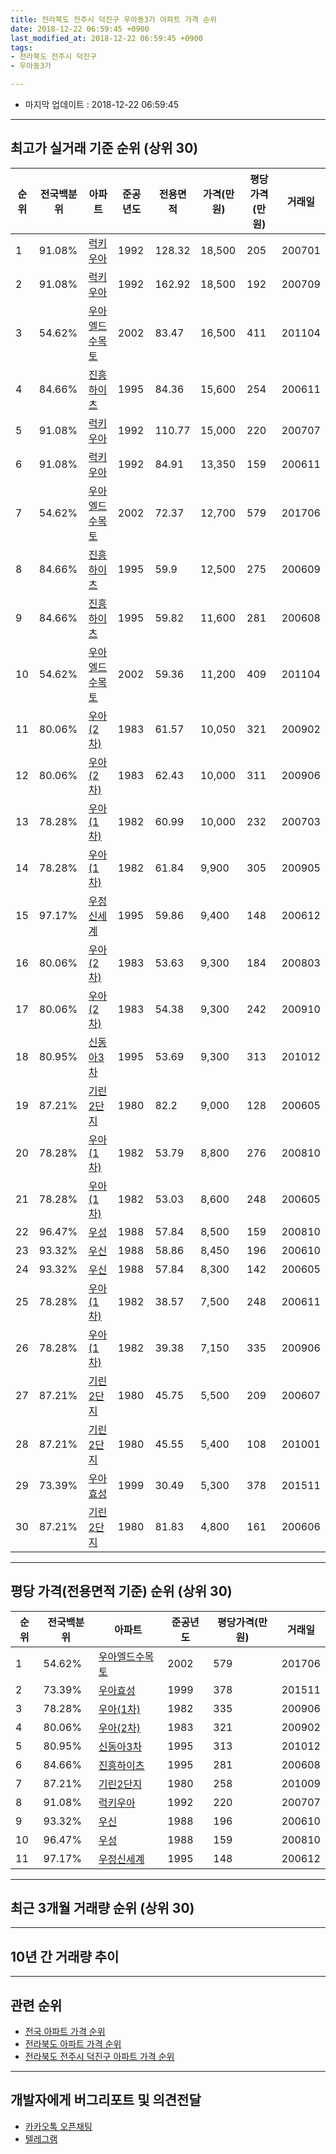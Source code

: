 ```yaml
---
title: 전라북도 전주시 덕진구 우아동3가 아파트 가격 순위
date: 2018-12-22 06:59:45 +0900
last_modified_at: 2018-12-22 06:59:45 +0900
tags:
- 전라북도 전주시 덕진구
- 우아동3가

---
```


* 마지막 업데이트 : 2018-12-22 06:59:45

---

## 최고가 실거래 기준 순위 (상위 30)


|순위|전국백분위|아파트|준공년도|전용면적|가격(만원)|평당가격(만원)|거래일|
|---|---|---|---|---|---|---|---|
|1|91.08%|[럭키우아](https://search.naver.com/search.naver?query=%EC%A0%84%EB%9D%BC%EB%B6%81%EB%8F%84+%EC%A0%84%EC%A3%BC%EC%8B%9C+%EB%8D%95%EC%A7%84%EA%B5%AC+%EC%9A%B0%EC%95%84%EB%8F%993%EA%B0%80+%EB%9F%AD%ED%82%A4%EC%9A%B0%EC%95%84)|1992|128.32|18,500|205|200701|
|2|91.08%|[럭키우아](https://search.naver.com/search.naver?query=%EC%A0%84%EB%9D%BC%EB%B6%81%EB%8F%84+%EC%A0%84%EC%A3%BC%EC%8B%9C+%EB%8D%95%EC%A7%84%EA%B5%AC+%EC%9A%B0%EC%95%84%EB%8F%993%EA%B0%80+%EB%9F%AD%ED%82%A4%EC%9A%B0%EC%95%84)|1992|162.92|18,500|192|200709|
|3|54.62%|[우아엘드수목토](https://search.naver.com/search.naver?query=%EC%A0%84%EB%9D%BC%EB%B6%81%EB%8F%84+%EC%A0%84%EC%A3%BC%EC%8B%9C+%EB%8D%95%EC%A7%84%EA%B5%AC+%EC%9A%B0%EC%95%84%EB%8F%993%EA%B0%80+%EC%9A%B0%EC%95%84%EC%97%98%EB%93%9C%EC%88%98%EB%AA%A9%ED%86%A0)|2002|83.47|16,500|411|201104|
|4|84.66%|[진흥하이츠](https://search.naver.com/search.naver?query=%EC%A0%84%EB%9D%BC%EB%B6%81%EB%8F%84+%EC%A0%84%EC%A3%BC%EC%8B%9C+%EB%8D%95%EC%A7%84%EA%B5%AC+%EC%9A%B0%EC%95%84%EB%8F%993%EA%B0%80+%EC%A7%84%ED%9D%A5%ED%95%98%EC%9D%B4%EC%B8%A0)|1995|84.36|15,600|254|200611|
|5|91.08%|[럭키우아](https://search.naver.com/search.naver?query=%EC%A0%84%EB%9D%BC%EB%B6%81%EB%8F%84+%EC%A0%84%EC%A3%BC%EC%8B%9C+%EB%8D%95%EC%A7%84%EA%B5%AC+%EC%9A%B0%EC%95%84%EB%8F%993%EA%B0%80+%EB%9F%AD%ED%82%A4%EC%9A%B0%EC%95%84)|1992|110.77|15,000|220|200707|
|6|91.08%|[럭키우아](https://search.naver.com/search.naver?query=%EC%A0%84%EB%9D%BC%EB%B6%81%EB%8F%84+%EC%A0%84%EC%A3%BC%EC%8B%9C+%EB%8D%95%EC%A7%84%EA%B5%AC+%EC%9A%B0%EC%95%84%EB%8F%993%EA%B0%80+%EB%9F%AD%ED%82%A4%EC%9A%B0%EC%95%84)|1992|84.91|13,350|159|200611|
|7|54.62%|[우아엘드수목토](https://search.naver.com/search.naver?query=%EC%A0%84%EB%9D%BC%EB%B6%81%EB%8F%84+%EC%A0%84%EC%A3%BC%EC%8B%9C+%EB%8D%95%EC%A7%84%EA%B5%AC+%EC%9A%B0%EC%95%84%EB%8F%993%EA%B0%80+%EC%9A%B0%EC%95%84%EC%97%98%EB%93%9C%EC%88%98%EB%AA%A9%ED%86%A0)|2002|72.37|12,700|579|201706|
|8|84.66%|[진흥하이츠](https://search.naver.com/search.naver?query=%EC%A0%84%EB%9D%BC%EB%B6%81%EB%8F%84+%EC%A0%84%EC%A3%BC%EC%8B%9C+%EB%8D%95%EC%A7%84%EA%B5%AC+%EC%9A%B0%EC%95%84%EB%8F%993%EA%B0%80+%EC%A7%84%ED%9D%A5%ED%95%98%EC%9D%B4%EC%B8%A0)|1995|59.9|12,500|275|200609|
|9|84.66%|[진흥하이츠](https://search.naver.com/search.naver?query=%EC%A0%84%EB%9D%BC%EB%B6%81%EB%8F%84+%EC%A0%84%EC%A3%BC%EC%8B%9C+%EB%8D%95%EC%A7%84%EA%B5%AC+%EC%9A%B0%EC%95%84%EB%8F%993%EA%B0%80+%EC%A7%84%ED%9D%A5%ED%95%98%EC%9D%B4%EC%B8%A0)|1995|59.82|11,600|281|200608|
|10|54.62%|[우아엘드수목토](https://search.naver.com/search.naver?query=%EC%A0%84%EB%9D%BC%EB%B6%81%EB%8F%84+%EC%A0%84%EC%A3%BC%EC%8B%9C+%EB%8D%95%EC%A7%84%EA%B5%AC+%EC%9A%B0%EC%95%84%EB%8F%993%EA%B0%80+%EC%9A%B0%EC%95%84%EC%97%98%EB%93%9C%EC%88%98%EB%AA%A9%ED%86%A0)|2002|59.36|11,200|409|201104|
|11|80.06%|[우아(2차)](https://search.naver.com/search.naver?query=%EC%A0%84%EB%9D%BC%EB%B6%81%EB%8F%84+%EC%A0%84%EC%A3%BC%EC%8B%9C+%EB%8D%95%EC%A7%84%EA%B5%AC+%EC%9A%B0%EC%95%84%EB%8F%993%EA%B0%80+%EC%9A%B0%EC%95%84%282%EC%B0%A8%29)|1983|61.57|10,050|321|200902|
|12|80.06%|[우아(2차)](https://search.naver.com/search.naver?query=%EC%A0%84%EB%9D%BC%EB%B6%81%EB%8F%84+%EC%A0%84%EC%A3%BC%EC%8B%9C+%EB%8D%95%EC%A7%84%EA%B5%AC+%EC%9A%B0%EC%95%84%EB%8F%993%EA%B0%80+%EC%9A%B0%EC%95%84%282%EC%B0%A8%29)|1983|62.43|10,000|311|200906|
|13|78.28%|[우아(1차)](https://search.naver.com/search.naver?query=%EC%A0%84%EB%9D%BC%EB%B6%81%EB%8F%84+%EC%A0%84%EC%A3%BC%EC%8B%9C+%EB%8D%95%EC%A7%84%EA%B5%AC+%EC%9A%B0%EC%95%84%EB%8F%993%EA%B0%80+%EC%9A%B0%EC%95%84%281%EC%B0%A8%29)|1982|60.99|10,000|232|200703|
|14|78.28%|[우아(1차)](https://search.naver.com/search.naver?query=%EC%A0%84%EB%9D%BC%EB%B6%81%EB%8F%84+%EC%A0%84%EC%A3%BC%EC%8B%9C+%EB%8D%95%EC%A7%84%EA%B5%AC+%EC%9A%B0%EC%95%84%EB%8F%993%EA%B0%80+%EC%9A%B0%EC%95%84%281%EC%B0%A8%29)|1982|61.84|9,900|305|200905|
|15|97.17%|[우정신세계](https://search.naver.com/search.naver?query=%EC%A0%84%EB%9D%BC%EB%B6%81%EB%8F%84+%EC%A0%84%EC%A3%BC%EC%8B%9C+%EB%8D%95%EC%A7%84%EA%B5%AC+%EC%9A%B0%EC%95%84%EB%8F%993%EA%B0%80+%EC%9A%B0%EC%A0%95%EC%8B%A0%EC%84%B8%EA%B3%84)|1995|59.86|9,400|148|200612|
|16|80.06%|[우아(2차)](https://search.naver.com/search.naver?query=%EC%A0%84%EB%9D%BC%EB%B6%81%EB%8F%84+%EC%A0%84%EC%A3%BC%EC%8B%9C+%EB%8D%95%EC%A7%84%EA%B5%AC+%EC%9A%B0%EC%95%84%EB%8F%993%EA%B0%80+%EC%9A%B0%EC%95%84%282%EC%B0%A8%29)|1983|53.63|9,300|184|200803|
|17|80.06%|[우아(2차)](https://search.naver.com/search.naver?query=%EC%A0%84%EB%9D%BC%EB%B6%81%EB%8F%84+%EC%A0%84%EC%A3%BC%EC%8B%9C+%EB%8D%95%EC%A7%84%EA%B5%AC+%EC%9A%B0%EC%95%84%EB%8F%993%EA%B0%80+%EC%9A%B0%EC%95%84%282%EC%B0%A8%29)|1983|54.38|9,300|242|200910|
|18|80.95%|[신동아3차](https://search.naver.com/search.naver?query=%EC%A0%84%EB%9D%BC%EB%B6%81%EB%8F%84+%EC%A0%84%EC%A3%BC%EC%8B%9C+%EB%8D%95%EC%A7%84%EA%B5%AC+%EC%9A%B0%EC%95%84%EB%8F%993%EA%B0%80+%EC%8B%A0%EB%8F%99%EC%95%843%EC%B0%A8)|1995|53.69|9,300|313|201012|
|19|87.21%|[기린2단지](https://search.naver.com/search.naver?query=%EC%A0%84%EB%9D%BC%EB%B6%81%EB%8F%84+%EC%A0%84%EC%A3%BC%EC%8B%9C+%EB%8D%95%EC%A7%84%EA%B5%AC+%EC%9A%B0%EC%95%84%EB%8F%993%EA%B0%80+%EA%B8%B0%EB%A6%B02%EB%8B%A8%EC%A7%80)|1980|82.2|9,000|128|200605|
|20|78.28%|[우아(1차)](https://search.naver.com/search.naver?query=%EC%A0%84%EB%9D%BC%EB%B6%81%EB%8F%84+%EC%A0%84%EC%A3%BC%EC%8B%9C+%EB%8D%95%EC%A7%84%EA%B5%AC+%EC%9A%B0%EC%95%84%EB%8F%993%EA%B0%80+%EC%9A%B0%EC%95%84%281%EC%B0%A8%29)|1982|53.79|8,800|276|200810|
|21|78.28%|[우아(1차)](https://search.naver.com/search.naver?query=%EC%A0%84%EB%9D%BC%EB%B6%81%EB%8F%84+%EC%A0%84%EC%A3%BC%EC%8B%9C+%EB%8D%95%EC%A7%84%EA%B5%AC+%EC%9A%B0%EC%95%84%EB%8F%993%EA%B0%80+%EC%9A%B0%EC%95%84%281%EC%B0%A8%29)|1982|53.03|8,600|248|200605|
|22|96.47%|[우성](https://search.naver.com/search.naver?query=%EC%A0%84%EB%9D%BC%EB%B6%81%EB%8F%84+%EC%A0%84%EC%A3%BC%EC%8B%9C+%EB%8D%95%EC%A7%84%EA%B5%AC+%EC%9A%B0%EC%95%84%EB%8F%993%EA%B0%80+%EC%9A%B0%EC%84%B1)|1988|57.84|8,500|159|200810|
|23|93.32%|[우신](https://search.naver.com/search.naver?query=%EC%A0%84%EB%9D%BC%EB%B6%81%EB%8F%84+%EC%A0%84%EC%A3%BC%EC%8B%9C+%EB%8D%95%EC%A7%84%EA%B5%AC+%EC%9A%B0%EC%95%84%EB%8F%993%EA%B0%80+%EC%9A%B0%EC%8B%A0)|1988|58.86|8,450|196|200610|
|24|93.32%|[우신](https://search.naver.com/search.naver?query=%EC%A0%84%EB%9D%BC%EB%B6%81%EB%8F%84+%EC%A0%84%EC%A3%BC%EC%8B%9C+%EB%8D%95%EC%A7%84%EA%B5%AC+%EC%9A%B0%EC%95%84%EB%8F%993%EA%B0%80+%EC%9A%B0%EC%8B%A0)|1988|57.84|8,300|142|200605|
|25|78.28%|[우아(1차)](https://search.naver.com/search.naver?query=%EC%A0%84%EB%9D%BC%EB%B6%81%EB%8F%84+%EC%A0%84%EC%A3%BC%EC%8B%9C+%EB%8D%95%EC%A7%84%EA%B5%AC+%EC%9A%B0%EC%95%84%EB%8F%993%EA%B0%80+%EC%9A%B0%EC%95%84%281%EC%B0%A8%29)|1982|38.57|7,500|248|200611|
|26|78.28%|[우아(1차)](https://search.naver.com/search.naver?query=%EC%A0%84%EB%9D%BC%EB%B6%81%EB%8F%84+%EC%A0%84%EC%A3%BC%EC%8B%9C+%EB%8D%95%EC%A7%84%EA%B5%AC+%EC%9A%B0%EC%95%84%EB%8F%993%EA%B0%80+%EC%9A%B0%EC%95%84%281%EC%B0%A8%29)|1982|39.38|7,150|335|200906|
|27|87.21%|[기린2단지](https://search.naver.com/search.naver?query=%EC%A0%84%EB%9D%BC%EB%B6%81%EB%8F%84+%EC%A0%84%EC%A3%BC%EC%8B%9C+%EB%8D%95%EC%A7%84%EA%B5%AC+%EC%9A%B0%EC%95%84%EB%8F%993%EA%B0%80+%EA%B8%B0%EB%A6%B02%EB%8B%A8%EC%A7%80)|1980|45.75|5,500|209|200607|
|28|87.21%|[기린2단지](https://search.naver.com/search.naver?query=%EC%A0%84%EB%9D%BC%EB%B6%81%EB%8F%84+%EC%A0%84%EC%A3%BC%EC%8B%9C+%EB%8D%95%EC%A7%84%EA%B5%AC+%EC%9A%B0%EC%95%84%EB%8F%993%EA%B0%80+%EA%B8%B0%EB%A6%B02%EB%8B%A8%EC%A7%80)|1980|45.55|5,400|108|201001|
|29|73.39%|[우아효성](https://search.naver.com/search.naver?query=%EC%A0%84%EB%9D%BC%EB%B6%81%EB%8F%84+%EC%A0%84%EC%A3%BC%EC%8B%9C+%EB%8D%95%EC%A7%84%EA%B5%AC+%EC%9A%B0%EC%95%84%EB%8F%993%EA%B0%80+%EC%9A%B0%EC%95%84%ED%9A%A8%EC%84%B1)|1999|30.49|5,300|378|201511|
|30|87.21%|[기린2단지](https://search.naver.com/search.naver?query=%EC%A0%84%EB%9D%BC%EB%B6%81%EB%8F%84+%EC%A0%84%EC%A3%BC%EC%8B%9C+%EB%8D%95%EC%A7%84%EA%B5%AC+%EC%9A%B0%EC%95%84%EB%8F%993%EA%B0%80+%EA%B8%B0%EB%A6%B02%EB%8B%A8%EC%A7%80)|1980|81.83|4,800|161|200606|


---

## 평당 가격(전용면적 기준) 순위 (상위 30)


|순위|전국백분위|아파트|준공년도|평당가격(만원)|거래일|
|---|---|---|---|---|---|
|1|54.62%|[우아엘드수목토](https://search.naver.com/search.naver?query=%EC%A0%84%EB%9D%BC%EB%B6%81%EB%8F%84+%EC%A0%84%EC%A3%BC%EC%8B%9C+%EB%8D%95%EC%A7%84%EA%B5%AC+%EC%9A%B0%EC%95%84%EB%8F%993%EA%B0%80+%EC%9A%B0%EC%95%84%EC%97%98%EB%93%9C%EC%88%98%EB%AA%A9%ED%86%A0)|2002|579|201706|
|2|73.39%|[우아효성](https://search.naver.com/search.naver?query=%EC%A0%84%EB%9D%BC%EB%B6%81%EB%8F%84+%EC%A0%84%EC%A3%BC%EC%8B%9C+%EB%8D%95%EC%A7%84%EA%B5%AC+%EC%9A%B0%EC%95%84%EB%8F%993%EA%B0%80+%EC%9A%B0%EC%95%84%ED%9A%A8%EC%84%B1)|1999|378|201511|
|3|78.28%|[우아(1차)](https://search.naver.com/search.naver?query=%EC%A0%84%EB%9D%BC%EB%B6%81%EB%8F%84+%EC%A0%84%EC%A3%BC%EC%8B%9C+%EB%8D%95%EC%A7%84%EA%B5%AC+%EC%9A%B0%EC%95%84%EB%8F%993%EA%B0%80+%EC%9A%B0%EC%95%84%281%EC%B0%A8%29)|1982|335|200906|
|4|80.06%|[우아(2차)](https://search.naver.com/search.naver?query=%EC%A0%84%EB%9D%BC%EB%B6%81%EB%8F%84+%EC%A0%84%EC%A3%BC%EC%8B%9C+%EB%8D%95%EC%A7%84%EA%B5%AC+%EC%9A%B0%EC%95%84%EB%8F%993%EA%B0%80+%EC%9A%B0%EC%95%84%282%EC%B0%A8%29)|1983|321|200902|
|5|80.95%|[신동아3차](https://search.naver.com/search.naver?query=%EC%A0%84%EB%9D%BC%EB%B6%81%EB%8F%84+%EC%A0%84%EC%A3%BC%EC%8B%9C+%EB%8D%95%EC%A7%84%EA%B5%AC+%EC%9A%B0%EC%95%84%EB%8F%993%EA%B0%80+%EC%8B%A0%EB%8F%99%EC%95%843%EC%B0%A8)|1995|313|201012|
|6|84.66%|[진흥하이츠](https://search.naver.com/search.naver?query=%EC%A0%84%EB%9D%BC%EB%B6%81%EB%8F%84+%EC%A0%84%EC%A3%BC%EC%8B%9C+%EB%8D%95%EC%A7%84%EA%B5%AC+%EC%9A%B0%EC%95%84%EB%8F%993%EA%B0%80+%EC%A7%84%ED%9D%A5%ED%95%98%EC%9D%B4%EC%B8%A0)|1995|281|200608|
|7|87.21%|[기린2단지](https://search.naver.com/search.naver?query=%EC%A0%84%EB%9D%BC%EB%B6%81%EB%8F%84+%EC%A0%84%EC%A3%BC%EC%8B%9C+%EB%8D%95%EC%A7%84%EA%B5%AC+%EC%9A%B0%EC%95%84%EB%8F%993%EA%B0%80+%EA%B8%B0%EB%A6%B02%EB%8B%A8%EC%A7%80)|1980|258|201009|
|8|91.08%|[럭키우아](https://search.naver.com/search.naver?query=%EC%A0%84%EB%9D%BC%EB%B6%81%EB%8F%84+%EC%A0%84%EC%A3%BC%EC%8B%9C+%EB%8D%95%EC%A7%84%EA%B5%AC+%EC%9A%B0%EC%95%84%EB%8F%993%EA%B0%80+%EB%9F%AD%ED%82%A4%EC%9A%B0%EC%95%84)|1992|220|200707|
|9|93.32%|[우신](https://search.naver.com/search.naver?query=%EC%A0%84%EB%9D%BC%EB%B6%81%EB%8F%84+%EC%A0%84%EC%A3%BC%EC%8B%9C+%EB%8D%95%EC%A7%84%EA%B5%AC+%EC%9A%B0%EC%95%84%EB%8F%993%EA%B0%80+%EC%9A%B0%EC%8B%A0)|1988|196|200610|
|10|96.47%|[우성](https://search.naver.com/search.naver?query=%EC%A0%84%EB%9D%BC%EB%B6%81%EB%8F%84+%EC%A0%84%EC%A3%BC%EC%8B%9C+%EB%8D%95%EC%A7%84%EA%B5%AC+%EC%9A%B0%EC%95%84%EB%8F%993%EA%B0%80+%EC%9A%B0%EC%84%B1)|1988|159|200810|
|11|97.17%|[우정신세계](https://search.naver.com/search.naver?query=%EC%A0%84%EB%9D%BC%EB%B6%81%EB%8F%84+%EC%A0%84%EC%A3%BC%EC%8B%9C+%EB%8D%95%EC%A7%84%EA%B5%AC+%EC%9A%B0%EC%95%84%EB%8F%993%EA%B0%80+%EC%9A%B0%EC%A0%95%EC%8B%A0%EC%84%B8%EA%B3%84)|1995|148|200612|


---

## 최근 3개월 거래량 순위 (상위 30)


<div style="width:100%;">
    <canvas id="deal_count_ranking" height="250"></canvas>
</div>


<script>
new Chart(document.getElementById("deal_count_ranking"), {
    type: 'horizontalBar',
    data: {
        labels: ['우정신세계', '우아(1차)', '럭키우아', '진흥하이츠', '우아효성'],
        datasets: [{
            label: '실거래 수',
            data: [9, 5, 3, 2, 1],
            borderColor: "rgba(255, 0, 128, 1)",
            backgroundColor: "rgba(255, 0, 128, 0.5)",
            fill: false,
        }]
    },
    options: {
        responsive: true,
        title: {
            display: true,
            text: '최근 3개월 거래량 순위'
        },
        tooltips: {
            mode: 'index',
            intersect: false,
            callbacks: {
                title: function(tooltipItems, data) {
                    return "실거래 수:";
                },
                label: function(tooltipItem, data) {
                    return data.labels[tooltipItem.index] + ": " + tooltipItem.xLabel;
                }
            }
        },
        hover: {
            mode: 'nearest',
            intersect: true
        },
        scales: {
            xAxes: [{
                display: true,
                scaleLabel: {
                    display: true,
                    labelString: '실거래 수'
                },
                ticks: {
                    suggestedMin: 0,
                }
            }],
            yAxes: [{
                display: true,
                ticks: {
                    autoSkip: false,
                    callback: function(value, index, values) {
                        if (value.length > 15)
                            return value.substr(0, 13) + "...";
                        else
                            return value;
                    }
                },
                scaleLabel: {
                    display: false,
                }
            }]
        }
    }
});

</script>


---

## 10년 간 거래량 추이


<div style="width:100%;">
    <canvas id="deal_progress" height="250"></canvas>
</div>

<script>
new Chart(document.getElementById("deal_progress"), {
    type: 'line',
    data: {
        labels: ['200812','200901','200902','200903','200904','200905','200906','200907','200908','200909','200910','200911','200912','201001','201002','201003','201004','201005','201006','201007','201008','201009','201010','201011','201012','201101','201102','201103','201104','201105','201106','201107','201108','201109','201110','201111','201112','201201','201202','201203','201204','201205','201206','201207','201208','201209','201210','201211','201212','201301','201302','201303','201304','201305','201306','201307','201308','201309','201310','201311','201312','201401','201402','201403','201404','201405','201406','201407','201408','201409','201410','201411','201412','201501','201502','201503','201504','201505','201506','201507','201508','201509','201510','201511','201512','201601','201602','201603','201604','201605','201606','201607','201608','201609','201610','201611','201612','201701','201702','201703','201704','201705','201706','201707','201708','201709','201710','201711','201712','201801','201802','201803','201804','201805','201806','201807','201808','201809','201810','201811','201812'],
        datasets: [{
            label: '실거래 수',
            pointRadius: 1,
            data: [9, 8, 33, 25, 26, 61, 26, 26, 18, 63, 34, 32, 27, 27, 22, 31, 37, 54, 29, 43, 16, 24, 27, 26, 17, 25, 34, 33, 40, 29, 23, 26, 21, 30, 22, 18, 17, 14, 22, 16, 19, 15, 11, 9, 8, 7, 24, 11, 23, 12, 14, 20, 19, 27, 29, 17, 9, 19, 13, 17, 17, 18, 17, 30, 13, 30, 33, 26, 22, 30, 34, 24, 17, 19, 28, 30, 38, 30, 31, 36, 28, 38, 32, 22, 9, 16, 18, 22, 27, 25, 15, 24, 29, 14, 27, 10, 11, 11, 28, 33, 16, 22, 17, 16, 17, 18, 17, 10, 11, 22, 20, 18, 21, 16, 29, 15, 15, 7, 9, 9, 2],
            borderColor: "rgba(255, 201, 14, 1)",
            backgroundColor: "rgba(255, 201, 14, 0.5)",
            fill: true,
        }]
    },
    options: {
        responsive: true,
        title: {
            display: true,
            text: '10년간 거래량 추이'
        },
        tooltips: {
            mode: 'index',
            intersect: false,
        },
        hover: {
            mode: 'nearest',
            intersect: true
        },
        scales: {
            xAxes: [{
                display: true,
                scaleLabel: {
                    display: true,
                    labelString: '년/월'
                }
            }],
            yAxes: [{
                display: true,
                ticks: {
                    suggestedMin: 0,
                },
                scaleLabel: {
                    display: true,
                    labelString: '실거래 수'
                }
            }]
        }
    }
});

</script>


---

## 관련 순위

- [전국 아파트 가격 순위](https://inasie.github.io/apt-ranking/전국)
- [전라북도 아파트 가격 순위](https://inasie.github.io/apt-ranking/전라북도)
- [전라북도 전주시 덕진구 아파트 가격 순위](https://inasie.github.io/apt-ranking/전라북도-전주시-덕진구)


---

## 개발자에게 버그리포트 및 의견전달

- [카카오톡 오픈채팅](https://open.kakao.com/o/gLJUAP4)
- [텔레그램](https://t.me/inasie)

